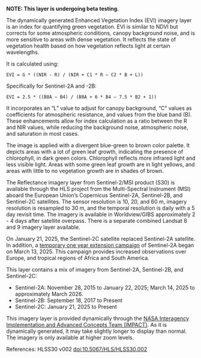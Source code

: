 **NOTE: This layer is undergoing beta testing.**

The dynamically generated Enhanced Vegetation Index (EVI) imagery layer is an index for quantifying green vegetation. EVI is similar to NDVI but corrects for some atmospheric conditions, canopy background noise, and is more sensitive to areas with dense vegetation. It reflects the state of vegetation health based on how vegetation reflects light at certain wavelengths.

It is calculated using:

`EVI = G * ((NIR - R) / (NIR + C1 * R – C2 * B + L))`

Specifically for Sentinel-2A and -2B:

`EVI = 2.5 * ((B8A – B4) / (B8A + 6 * B4 – 7.5 * B2 + 1))`

It incorporates an “L” value to adjust for canopy background, “C” values as coefficients for atmospheric resistance, and values from the blue band (B). These enhancements allow for index calculation as a ratio between the R and NIR values, while reducing the background noise, atmospheric noise, and saturation in most cases.

The image is applied with a divergent blue-green to brown color palette. It depicts areas with a lot of green leaf growth, indicating the presence of chlorophyll, in dark green colors. Chlorophyll reflects more infrared light and less visible light. Areas with some green leaf growth are in light yellows, and areas with little to no vegetation growth are in shades of brown.

The Reflectance imagery layer from Sentinel-2/MSI product (S30) is available through the HLS project from the Multi-Spectral Instrument (MSI) aboard the European Union’s Copernicus Sentinel-2A, Sentinel-2B, and Sentinel-2C satellites. The sensor resolution is 10, 20, and 60 m, imagery resolution is resampled to 30 m, and the temporal resolution is daily with a 5 day revisit time. The imagery is available in Worldview/GIBS approximately 2 - 4 days after satellite overpass. There is a separate combined Landsat 8 and 9 imagery layer available.

On January 21, 2025, the Sentinel-2C satellite replaced Sentinel-2A satellite. In addition, a [temporary one year extension campaign](https://sentinels.copernicus.eu/-/sentinel-2a-extended-campaign-starting-march-13-2025) of Sentinel-2A began on March 13, 2025. This campaign provides increased observations over Europe, and tropical regions of Africa and South America.

This layer contains a mix of imagery from Sentinel-2A, Sentinel-2B, and Sentinel-2C:
- Sentinel-2A: November 28, 2015 to January 22, 2025; March 14, 2025 to approximately March 2026.
- Sentinel-2B: September 18, 2017 to Present
- Sentinel-2C: January 21, 2025 to Present

This imagery layer is provided dynamically through the [NASA Interagency Implementation and Advanced Concepts Team (IMPACT)](https://www.earthdata.nasa.gov/about/impact). As it is dynamically generated, it may take slightly longer to display than normal. The imagery is only available at higher zoom levels.

References: HLSS30 v002 [doi:10.5067/HLS/HLSS30.002](https://doi.org/10.5067/HLS/HLSS30.002)